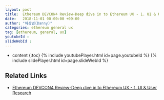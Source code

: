 ```yaml
---
layout: post
title:  Ethereum DEVCON4 Review-Deep dive in to Ethereum UX - 1. UI & User Research
date:   2018-11-01 00:00:00 +09:00
author: "허상범(Danny)"
categories: ethereum general ux
tag: [ethereum, general, ux]
youtubeId :
slideWebId :
---
```

* content
{:toc}
{% include youtubePlayer.html id=page.youtubeId %}
{% include slidePlayer.html id=page.slideWebId %}

## Related Links

- [Ethereum DEVCON4 Review-Deep dive in to Ethereum UX - 1. UI & User Research](https://medium.com/onther-tech/ethereum-devcon-iv-overview-deep-dive-into-ethereum-ux-1-dapp-ui-user-research-5593c07f2059)
